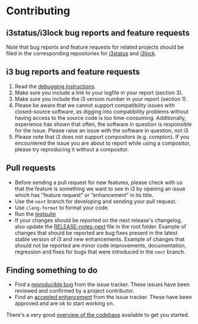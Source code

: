 # Contributing

## i3status/i3lock bug reports and feature requests

Note that bug reports and feature requests for related projects should be filed in the corresponding repositories for [i3status](https://github.com/i3/i3status) and [i3lock](https://github.com/i3/i3lock).

## i3 bug reports and feature requests

1. Read the [debugging instructions](https://i3wm.org/docs/debugging.html).
2. Make sure you include a link to your logfile in your report (section 3).
3. Make sure you include the i3 version number in your report (section 1).
4. Please be aware that we cannot support compatibility issues with
   closed-source software, as digging into compatibility problems without
   having access to the source code is too time-consuming. Additionally,
   experience has shown that often, the software in question is responsible for
   the issue. Please raise an issue with the software in question, not i3.
5. Please note that i3 does not support compositors (e.g. compton). If you
   encountered the issue you are about to report while using a compositor,
   please try reproducing it without a compositor.

## Pull requests

* Before sending a pull request for new features, please check with us that the
  feature is something we want to see in i3 by opening an issue which has
  ”feature request” or ”enhancement” in its title.
* Use the `next` branch for developing and sending your pull request.
* Use `clang-format` to format your code.
* Run the [testsuite](https://i3wm.org/docs/testsuite.html)
* If your changes should be reported on the next release's changelog, also
  update the [RELEASE-notes-next](../RELEASE-notes-next) file in the root
  folder. Example of changes that should be reported are bug fixes present in
  the latest stable version of i3 and new enhancements. Example of changes that
  should not be reported are minor code improvements, documentation, regression
  and fixes for bugs that were introduced in the `next` branch.

## Finding something to do

* Find a [reproducible bug](https://github.com/i3/i3/issues?utf8=%E2%9C%93&q=is%3Aopen+label%3Areproducible+label%3Abug+) from the issue tracker. These issues have been reviewed and confirmed by a project contributor.
* Find an [accepted enhancement](https://github.com/i3/i3/issues?utf8=%E2%9C%93&q=is%3Aopen+label%3Aaccepted+label%3Aenhancement) from the issue tracker. These have been approved and are ok to start working on.

There's a very good [overview of the codebase](https://i3wm.org/docs/hacking-howto.html) available to get you started.
